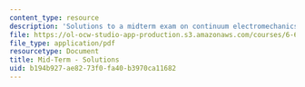 ```yaml
---
content_type: resource
description: 'Solutions to a midterm exam on continuum electromechanics. '
file: https://ol-ocw-studio-app-production.s3.amazonaws.com/courses/6-642-continuum-electromechanics-fall-2008/b194b927ae8273f0fa40b3970ca11682_midterm_sol.pdf
file_type: application/pdf
resourcetype: Document
title: Mid-Term - Solutions
uid: b194b927-ae82-73f0-fa40-b3970ca11682
---
```

